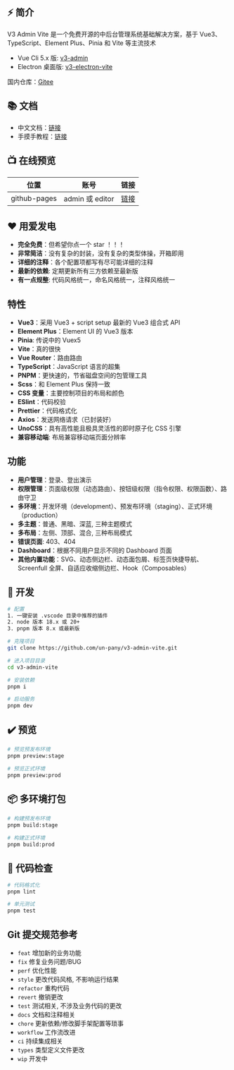 ## ⚡ 简介

V3 Admin Vite 是一个免费开源的中后台管理系统基础解决方案，基于 Vue3、TypeScript、Element Plus、Pinia 和 Vite 等主流技术

- Vue Cli 5.x 版: [v3-admin](https://github.com/un-pany/v3-admin)
- Electron 桌面版: [v3-electron-vite](https://github.com/un-pany/v3-electron-vite)

国内仓库：[Gitee](https://gitee.com/un-pany/v3-admin-vite)

## 📚 文档

- 中文文档：[链接](https://juejin.cn/post/7089377403717287972)
- 手摸手教程：[链接](https://juejin.cn/column/7207659644487139387)

## 📺 在线预览

| 位置         | 账号            | 链接                                            |
| ------------ | --------------- | ----------------------------------------------- |
| github-pages | admin 或 editor | [链接](https://un-pany.github.io/v3-admin-vite) |

## ❤️ 用爱发电

- **完全免费**：但希望你点一个 star ！！！
- **非常简洁**：没有复杂的封装，没有复杂的类型体操，开箱即用
- **详细的注释**：各个配置项都写有尽可能详细的注释
- **最新的依赖**: 定期更新所有三方依赖至最新版
- **有一点规整**: 代码风格统一，命名风格统一，注释风格统一

## 特性

- **Vue3**：采用 Vue3 + script setup 最新的 Vue3 组合式 API
- **Element Plus**：Element UI 的 Vue3 版本
- **Pinia**: 传说中的 Vuex5
- **Vite**：真的很快
- **Vue Router**：路由路由
- **TypeScript**：JavaScript 语言的超集
- **PNPM**：更快速的，节省磁盘空间的包管理工具
- **Scss**：和 Element Plus 保持一致
- **CSS 变量**：主要控制项目的布局和颜色
- **ESlint**：代码校验
- **Prettier**：代码格式化
- **Axios**：发送网络请求（已封装好）
- **UnoCSS**：具有高性能且极具灵活性的即时原子化 CSS 引擎
- **兼容移动端**: 布局兼容移动端页面分辨率

## 功能

- **用户管理**：登录、登出演示
- **权限管理**：页面级权限（动态路由）、按钮级权限（指令权限、权限函数）、路由守卫
- **多环境**：开发环境（development）、预发布环境（staging）、正式环境（production）
- **多主题**：普通、黑暗、深蓝, 三种主题模式
- **多布局**：左侧、顶部、混合, 三种布局模式
- **错误页面**: 403、404
- **Dashboard**：根据不同用户显示不同的 Dashboard 页面
- **其他内置功能**：SVG、动态侧边栏、动态面包屑、标签页快捷导航、Screenfull 全屏、自适应收缩侧边栏、Hook（Composables）

## 🚀 开发

```bash
# 配置
1. 一键安装 .vscode 目录中推荐的插件
2. node 版本 18.x 或 20+
3. pnpm 版本 8.x 或最新版

# 克隆项目
git clone https://github.com/un-pany/v3-admin-vite.git

# 进入项目目录
cd v3-admin-vite

# 安装依赖
pnpm i

# 启动服务
pnpm dev
```

## ✔️ 预览

```bash
# 预览预发布环境
pnpm preview:stage

# 预览正式环境
pnpm preview:prod
```

## 📦️ 多环境打包

```bash
# 构建预发布环境
pnpm build:stage

# 构建正式环境
pnpm build:prod
```

## 🔧 代码检查

```bash
# 代码格式化
pnpm lint

# 单元测试
pnpm test
```

## Git 提交规范参考

- `feat` 增加新的业务功能
- `fix` 修复业务问题/BUG
- `perf` 优化性能
- `style` 更改代码风格, 不影响运行结果
- `refactor` 重构代码
- `revert` 撤销更改
- `test` 测试相关, 不涉及业务代码的更改
- `docs` 文档和注释相关
- `chore` 更新依赖/修改脚手架配置等琐事
- `workflow` 工作流改进
- `ci` 持续集成相关
- `types` 类型定义文件更改
- `wip` 开发中

